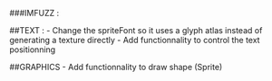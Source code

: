 ###IMFUZZ :

##TEXT :
	- Change the spriteFont so it uses a glyph atlas instead of generating a texture directly
    - Add functionnality to control the text positionning
	
##GRAPHICS
    - Add functionnality to draw shape (Sprite)
